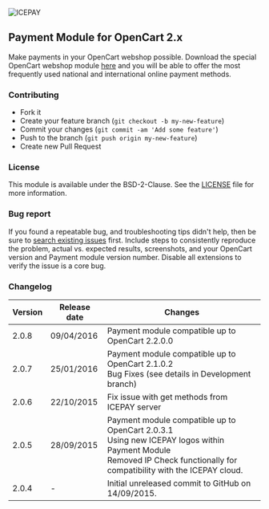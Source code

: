![ICEPAY](https://camo.githubusercontent.com/49043ebb42bd9b98941d6013761d4aadcd33f14f/68747470733a2f2f6963657061792e636f6d2f6e6c2f77702d636f6e74656e742f7468656d65732f6963657061792f696d616765732f6865616465722f6c6f676f2e737667)

## Payment Module for OpenCart 2.x

Make payments in your OpenCart webshop possible. Download the special OpenCart webshop module [here](https://github.com/icepay/OpenCart/releases) and you will be able to offer the most frequently used national and international online payment methods.

### Contributing

* Fork it
* Create your feature branch (`git checkout -b my-new-feature`)
* Commit your changes (`git commit -am 'Add some feature'`)
* Push to the branch (`git push origin my-new-feature`)
* Create new Pull Request

### License

This module is available under the BSD-2-Clause. See the [LICENSE](https://github.com/icepay/OpenCart/blob/master/LICENSE) file for more information.

### Bug report

If you found a repeatable bug, and troubleshooting tips didn't help, then be sure to [search existing issues](https://github.com/icepay/OpenCart/issues) first. Include steps to consistently reproduce the problem, actual vs. expected results, screenshots, and your OpenCart version and Payment module version number. Disable all extensions to verify the issue is a core bug.

### Changelog

Version      | Release date   | Changes
------------ | -------------- | ------------------------
2.0.8        | 09/04/2016     | Payment module compatible up to OpenCart 2.2.0.0
2.0.7        | 25/01/2016     | Payment module compatible up to OpenCart 2.1.0.2<br>Bug Fixes (see details in Development branch)
2.0.6        | 22/10/2015     | Fix issue with get methods from ICEPAY server
2.0.5        | 28/09/2015     | Payment module compatible up to OpenCart 2.0.3.1<br>Using new ICEPAY logos within Payment Module<br>Removed IP Check functionally for compatibility with the ICEPAY cloud.
2.0.4        | -              | Initial unreleased commit to GitHub on 14/09/2015.
